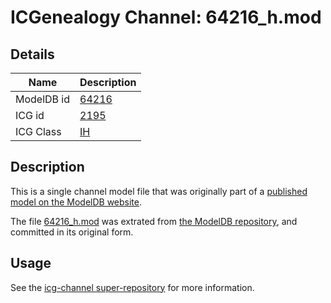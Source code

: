 # ICGenealogy Channel: 64216\_h.mod

## Details

Name | Description
---- | -----------
ModelDB id | [64216](http://senselab.med.yale.edu/ModelDB/ShowModel.cshtml?model=64216)
ICG id | [2195](http://icg.neurotheory.ox.ac.uk/channels/4/2195)
ICG Class | [IH](http://icg.neurotheory.ox.ac.uk/channels/4)

## Description

This is a single channel model file that was originally part of a [published model on the ModelDB website](http://senselab.med.yale.edu/mModelDB/ShowModel.cshtml?model=64216).

The file [64216\_h.mod](64216_h.mod) was extrated from [the ModelDB repository](http://senselab.med.yale.edu/ModelDB/ShowModel.cshtml?model=64216), and committed in its original form.

## Usage

See the [icg-channel super-repository](https://github.com/icgenealogy/icg-channels) for more information.